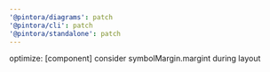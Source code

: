 ```yaml
---
'@pintora/diagrams': patch
'@pintora/cli': patch
'@pintora/standalone': patch
---
```


optimize: [component] consider symbolMargin.margint during layout

